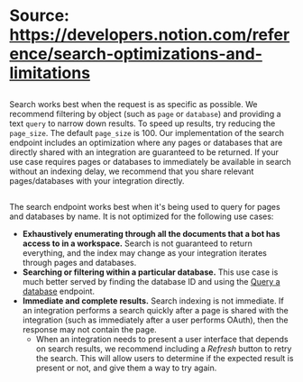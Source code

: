 # Source: https://developers.notion.com/reference/search-optimizations-and-limitations

## [](https://developers.notion.com/reference/search-optimizations-and-limitations#optimizations)
Search works best when the request is as specific as possible. We recommend filtering by object (such as `page` or `database`) and providing a text `query` to narrow down results.
To speed up results, try reducing the `page_size`. The default `page_size` is 100.
Our implementation of the search endpoint includes an optimization where any pages or databases that are directly shared with an integration are guaranteed to be returned. If your use case requires pages or databases to immediately be available in search without an indexing delay, we recommend that you share relevant pages/databases with your integration directly.
## [](https://developers.notion.com/reference/search-optimizations-and-limitations#limitations)
The search endpoint works best when it's being used to query for pages and databases by name. It is not optimized for the following use cases:
  * **Exhaustively enumerating through all the documents that a bot has access to in a workspace.** Search is not guaranteed to return everything, and the index may change as your integration iterates through pages and databases.
  * **Searching or filtering within a particular database.** This use case is much better served by finding the database ID and using the [Query a database](https://developers.notion.com/reference/post-database-query) endpoint.
  * **Immediate and complete results.** Search indexing is not immediate. If an integration performs a search quickly after a page is shared with the integration (such as immediately after a user performs OAuth), then the response may not contain the page. 
    * When an integration needs to present a user interface that depends on search results, we recommend including a  _Refresh_ button to retry the search. This will allow users to determine if the expected result is present or not, and give them a way to try again.


